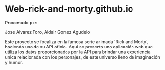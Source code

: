 # Web-rick-and-morty.github.io
Presentado por:

Jose Alvarez Toro, 
Aldair Gomez Agudelo

Este proyecto se focaliza en la famosa serie animada 'Rick and Morty', haciendo uso de su API oficial.
Aquí se presenta una aplicación web que utiliza los datos proporcionados por la API para brindar una experiencia
unica relacionada con los personajes, de este universo lleno de imaginación y humor.
